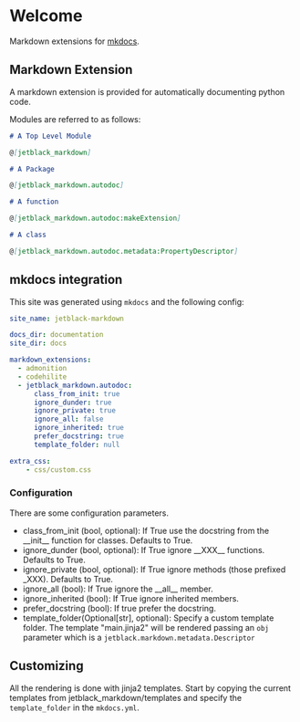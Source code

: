 # Welcome

Markdown extensions for [mkdocs](https://www.mkdocs.org/).

## Markdown Extension

A markdown extension is provided for automatically documenting python code.

Modules are referred to as follows:

```markdown
# A Top Level Module

@[jetblack_markdown]

# A Package

@[jetblack_markdown.autodoc]

# A function

@[jetblack_markdown.autodoc:makeExtension]

# A class

@[jetblack_markdown.autodoc.metadata:PropertyDescriptor]
```

## mkdocs integration

This site was generated using `mkdocs` and the following config:

```yaml
site_name: jetblack-markdown

docs_dir: documentation
site_dir: docs

markdown_extensions:
  - admonition
  - codehilite
  - jetblack_markdown.autodoc:
      class_from_init: true
      ignore_dunder: true
      ignore_private: true
      ignore_all: false
      ignore_inherited: true
      prefer_docstring: true
      template_folder: null

extra_css:
    - css/custom.css
```

### Configuration

There are some configuration parameters.

* class_from_init (bool, optional): If True use the docstring from
    the &#95;&#95;init&#95;&#95; function for classes. Defaults to
    True.
* ignore_dunder (bool, optional): If True ignore
    &#95;&#95;XXX&#95;&#95; functions. Defaults to True.
* ignore_private (bool, optional): If True ignore methods
    (those prefixed &#95;XXX). Defaults to True.
* ignore_all (bool): If True ignore the &#95;&#95;all&#95;&#95; member.
* ignore_inherited (bool): If True ignore inherited members.
* prefer_docstring (bool): If true prefer the docstring.
* template_folder(Optional[str], optional): Specify a custom template folder.
    The template "main.jinja2" will be rendered passing an `obj` parameter
    which is a `jetblack.markdown.metadata.Descriptor`

## Customizing

All the rendering is done with jinja2 templates. Start by copying the current
templates from jetblack_markdown/templates and specify the `template_folder` in
the `mkdocs.yml`.

